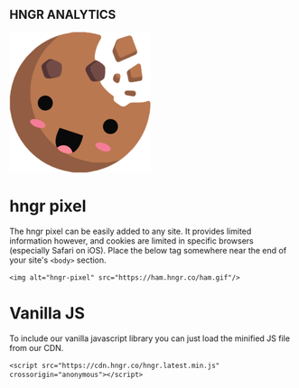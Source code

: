 HNGR ANALYTICS
---------------------
![hngr Logo](cookie.png)

hngr pixel
=================
The hngr pixel can be easily added to any site. It provides limited information however, and cookies are limited in specific browsers (especially Safari on iOS). Place the below tag somewhere near the end of your site's `<body>` section.

```
<img alt="hngr-pixel" src="https://ham.hngr.co/ham.gif"/>
```


Vanilla JS
==================
To include our vanilla javascript library you can just load the minified JS file from our CDN.

```
<script src="https://cdn.hngr.co/hngr.latest.min.js" crossorigin="anonymous"></script>

```

